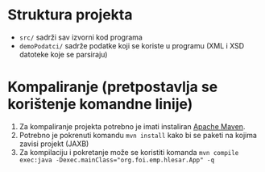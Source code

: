 # Struktura projekta
- `src/` sadrži sav izvorni kod programa
- `demoPodatci/` sadrže podatke koji se koriste u programu (XML i XSD datoteke koje se parsiraju)

# Kompaliranje (pretpostavlja se korištenje komandne linije)
1. Za kompaliranje projekta potrebno je imati instaliran [Apache Maven](https://maven.apache.org/).
2. Potrebno je pokrenuti komandu `mvn install` kako bi se paketi na kojima zavisi projekt (JAXB)
3. Za kompilaciju i pokretanje može se koristiti komanda `mvn compile exec:java -Dexec.mainClass="org.foi.emp.hlesar.App" -q`
